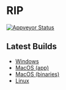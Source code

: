 # RIP

[![Appveyor Status](https://ci.appveyor.com/api/projects/status/gitlab/stevebob/rip?branch=master&svg=true)](https://ci.appveyor.com/project/stevebob/rip)

## Latest Builds

- [Windows](http://files.gridbugs.org/rip-windows-x86_64-master.zip)
- [MacOS (app)](http://files.gridbugs.org/RIP-master.dmg)
- [MacOS (binaries)](http://files.gridbugs.org/rip-macos-x86_64-master.zip)
- [Linux](http://files.gridbugs.org/rip-linux-x86_64-master.zip)
